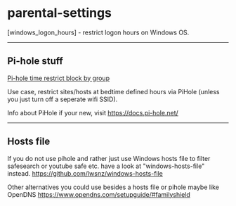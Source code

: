 # parental-settings

[windows_logon_hours] - restrict logon hours on Windows OS.

----
## Pi-hole stuff

[Pi-hole time restrict block by group](https://github.com/lwsnz/pihole/tree/main/time-restrict-block-by-group)

Use case, restrict sites/hosts at bedtime defined hours via PiHole (unless you just turn off a seperate wifi SSID).


Info about PiHole if your new, visit https://docs.pi-hole.net/



----
## Hosts file

If you do not use pihole and rather just use Windows hosts file to filter safesearch or youtube safe etc. have a look at "windows-hosts-file" instead.
https://github.com/lwsnz/windows-hosts-file

Other alternatives you could use besides a hosts file or pihole maybe like OpenDNS https://www.opendns.com/setupguide/#familyshield

